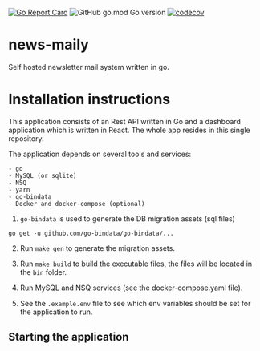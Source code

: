[![Go Report Card](https://goreportcard.com/badge/github.com/news-maily/app)](https://goreportcard.com/report/github.com/news-maily/app)
![GitHub go.mod Go version](https://img.shields.io/github/go-mod/go-version/news-maily/app)
[![codecov](https://codecov.io/gh/news-maily/app/branch/master/graph/badge.svg)](https://codecov.io/gh/news-maily/app)

# news-maily

Self hosted newsletter mail system written in go.

# Installation instructions

This application consists of an Rest API written in Go and a dashboard application which is written in React. The whole app resides in this single repository.

The application depends on several tools and services:
    
    - go
    - MySQL (or sqlite)
    - NSQ
    - yarn
    - go-bindata
    - Docker and docker-compose (optional)

1. `go-bindata` is used to generate the DB migration assets (sql files)

```
go get -u github.com/go-bindata/go-bindata/...
```

2. Run `make gen` to generate the migration assets.

3. Run `make build` to build the executable files, the files will be located in the `bin` folder.

4. Run MySQL and NSQ services (see the docker-compose.yaml file).

5. See the `.example.env` file to see which env variables should be set for the application to run.

## Starting the application